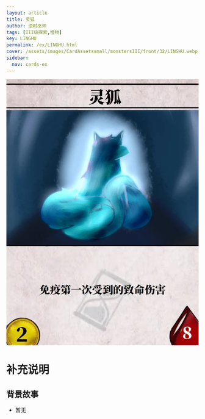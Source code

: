 ```yaml
---
layout: article
title: 灵狐
author: 逆时巫师
tags: [III级探索,怪物]
key: LINGHU
permalink: /ex/LINGHU.html
cover: /assets/images/CardAssetssmall/monstersIII/front/32/LINGHU.webp
sidebar:
  nav: cards-ex
---
```

![](/assets/images/CardAssets/monstersIII/front/32/LINGHU.webp)

# 补充说明



## 背景故事
* 暂无